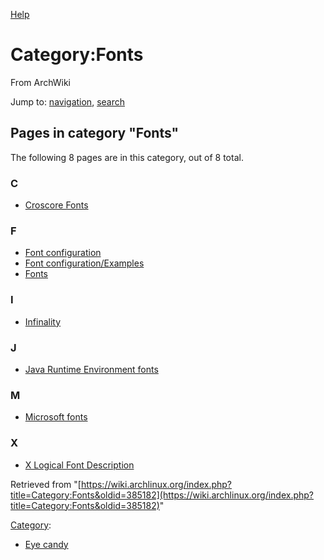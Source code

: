 [Help](//www.mediawiki.org/wiki/Special:MyLanguage/Help:Categories)

# Category:Fonts

From ArchWiki

Jump to: [navigation](#column-one), [search](#searchInput)

## Pages in category "Fonts"

The following 8 pages are in this category, out of 8 total.

### C

*   [Croscore Fonts](/index.php/Croscore_Fonts "Croscore Fonts")

### F

*   [Font configuration](/index.php/Font_configuration "Font configuration")
*   [Font configuration/Examples](/index.php/Font_configuration/Examples "Font configuration/Examples")
*   [Fonts](/index.php/Fonts "Fonts")

### I

*   [Infinality](/index.php/Infinality "Infinality")

### J

*   [Java Runtime Environment fonts](/index.php/Java_Runtime_Environment_fonts "Java Runtime Environment fonts")

### M

*   [Microsoft fonts](/index.php/Microsoft_fonts "Microsoft fonts")

### X

*   [X Logical Font Description](/index.php/X_Logical_Font_Description "X Logical Font Description")

Retrieved from "[https://wiki.archlinux.org/index.php?title=Category:Fonts&oldid=385182](https://wiki.archlinux.org/index.php?title=Category:Fonts&oldid=385182)"

[Category](/index.php/Special:Categories "Special:Categories"):

*   [Eye candy](/index.php/Category:Eye_candy "Category:Eye candy")